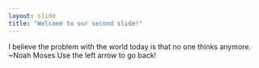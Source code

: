 ```yaml
---
layout: slide
title: "Welcome to our second slide!"
---
```

I believe the problem with the world today is that no one thinks anymore. ~Noah Moses
Use the left arrow to go back!
